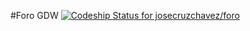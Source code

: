#Foro GDW
[ ![Codeship Status for josecruzchavez/foro](https://app.codeship.com/projects/2c3dce70-d018-0135-a119-523bd0538b6a/status?branch=master)](https://app.codeship.com/projects/262286)
